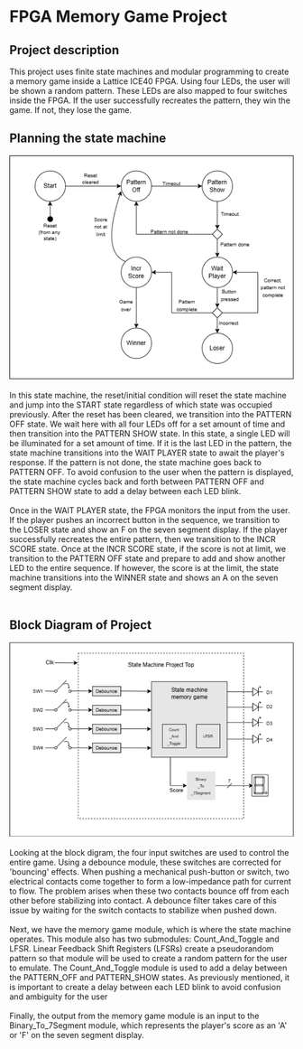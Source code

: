 # FPGA Memory Game Project

## Project description
This project uses finite state machines and modular programming to create a memory game inside a Lattice ICE40 FPGA. Using four LEDs, the user will be shown a random pattern. These LEDs are also mapped to four switches inside the FPGA. If the user successfully recreates the pattern, they win the game. If not, they lose the game.

## Planning the state machine
![Memory Game State Machine](SM_Memory_Game.drawio.png)
<br><br>
In this state machine, the reset/initial condition will reset the state machine and jump into the START state regardless of which state was occupied previously. After the reset has been cleared, we transition into the PATTERN OFF state. We wait here with all four LEDs off for a set amount of time and then transition into the PATTERN SHOW state. In this state, a single LED will be illuminated for a set amount of time. If it is the last LED in the pattern, the state machine transitions into the WAIT PLAYER state to await the player's response. If the pattern is not done, the state machine goes back to PATTERN OFF. To avoid confusion to the user when the pattern is displayed, the state machine cycles back and forth between PATTERN OFF and PATTERN SHOW state to add a delay between each LED blink.
<br><br>
Once in the WAIT PLAYER state, the FPGA monitors the input from the user. If the player pushes an incorrect button in the sequence, we transition to the LOSER state and show an F on the seven segment display. If the player successfully recreates the entire pattern, then we transition to the INCR SCORE state.
Once at the INCR SCORE state, if the score is not at limit, we transition to the PATTERN OFF state and prepare to add and show another LED to the entire sequence. If however, the score is at the limit, the state machine transitions into the WINNER state and shows an A on the seven segment display. <br><br>

## Block Diagram of Project
![Memory Game Block Diagram](BD_MemoryGame.drawio.png)
<br><br>
Looking at the block digram, the four input switches are used to control the entire game. Using a debounce module, these switches are corrected for 'bouncing' effects. When pushing a mechanical push-button or switch, two electrical contacts come together to form a low-impedance path for current to flow. The problem arises when these two contacts bounce off from each other before stabilizing into contact. A debounce filter takes care of this issue by waiting for the switch contacts to stabilize when pushed down.
<br><br>
Next, we have the memory game module, which is where the state machine operates. This module also has two submodules: Count_And_Toggle and LFSR. Linear Feedback Shift Registers (LFSRs) create a pseudorandom pattern so that module will be used to create a random pattern for the user to emulate. The Count_And_Toggle module is used to add a delay between the PATTERN_OFF and PATTERN_SHOW states. As previously mentioned, it is important to create a delay between each LED blink to avoid confusion and ambiguity for the user
<br><br>
Finally, the output from the memory game module is an input to the Binary_To_7Segment module, which represents the player's score as an 'A' or 'F' on the seven segment display.
 
